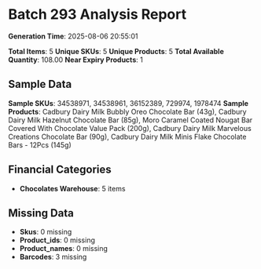 # Batch 293 Analysis Report

**Generation Time**: 2025-08-06 20:55:01

**Total Items**: 5
**Unique SKUs**: 5
**Unique Products**: 5
**Total Available Quantity**: 108.00
**Near Expiry Products**: 1

## Sample Data
**Sample SKUs**: 34538971, 34538961, 36152389, 729974, 1978474
**Sample Products**: Cadbury Dairy Milk Bubbly Oreo Chocolate Bar (43g), Cadbury Dairy Milk Hazelnut Chocolate Bar (85g), Moro Caramel Coated Nougat Bar Covered With Chocolate Value Pack (200g), Cadbury Dairy Milk Marvelous Creations Chocolate Bar (90g), Cadbury Dairy Milk Minis Flake Chocolate Bars - 12Pcs (145g)

## Financial Categories
- **Chocolates Warehouse**: 5 items

## Missing Data
- **Skus**: 0 missing
- **Product_ids**: 0 missing
- **Product_names**: 0 missing
- **Barcodes**: 3 missing
